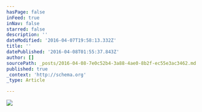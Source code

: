 ```yaml
---
hasPage: false
inFeed: true
inNav: false
starred: false
description: ''
dateModified: '2016-04-07T19:58:13.332Z'
title: ''
datePublished: '2016-04-08T01:55:37.843Z'
author: []
sourcePath: _posts/2016-04-08-7e0c52b4-3a88-4ae0-8b2f-ec55e3ac3462.md
published: true
_context: 'http://schema.org'
_type: Article

---
```

![](https://the-grid-user-content.s3-us-west-2.amazonaws.com/86130b3b-d4dd-4bd9-8e64-489fb3545547.jpg)